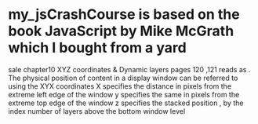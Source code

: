 # my_jsCrashCourse  is based on the book JavaScript by Mike McGrath which I bought from a yard
sale chapter10  XYZ coordinates & Dynamic layers pages 120 ,121 reads as . The physical position of content
in a display window can be referred to using the XYX coordinates
X specifies the distance in pixels from the extreme left edge of the window
y specifies the same in pixels from the extreme top edge of the window
z specifies the stacked position , by the index number of layers above the
bottom window level
